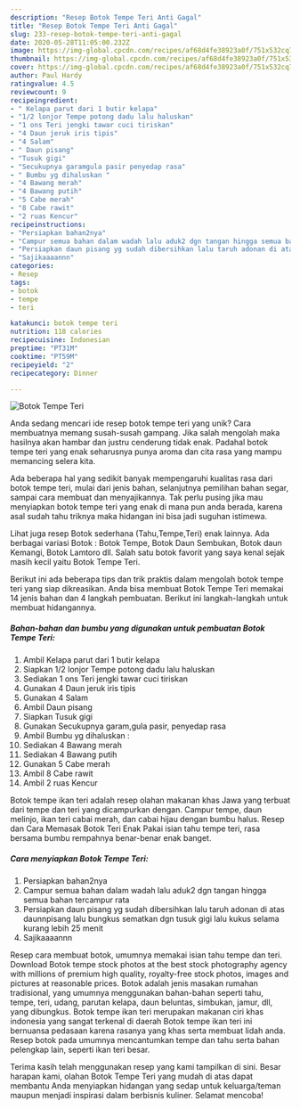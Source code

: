 ```yaml
---
description: "Resep Botok Tempe Teri Anti Gagal"
title: "Resep Botok Tempe Teri Anti Gagal"
slug: 233-resep-botok-tempe-teri-anti-gagal
date: 2020-05-28T11:05:00.232Z
image: https://img-global.cpcdn.com/recipes/af68d4fe38923a0f/751x532cq70/botok-tempe-teri-foto-resep-utama.jpg
thumbnail: https://img-global.cpcdn.com/recipes/af68d4fe38923a0f/751x532cq70/botok-tempe-teri-foto-resep-utama.jpg
cover: https://img-global.cpcdn.com/recipes/af68d4fe38923a0f/751x532cq70/botok-tempe-teri-foto-resep-utama.jpg
author: Paul Hardy
ratingvalue: 4.5
reviewcount: 9
recipeingredient:
- " Kelapa parut dari 1 butir kelapa"
- "1/2 lonjor Tempe potong dadu lalu haluskan"
- "1 ons Teri jengki tawar cuci tiriskan"
- "4 Daun jeruk iris tipis"
- "4 Salam"
- " Daun pisang"
- "Tusuk gigi"
- "Secukupnya garamgula pasir penyedap rasa"
- " Bumbu yg dihaluskan "
- "4 Bawang merah"
- "4 Bawang putih"
- "5 Cabe merah"
- "8 Cabe rawit"
- "2 ruas Kencur"
recipeinstructions:
- "Persiapkan bahan2nya"
- "Campur semua bahan dalam wadah lalu aduk2 dgn tangan hingga semua bahan tercampur rata"
- "Persiapkan daun pisang yg sudah dibersihkan lalu taruh adonan di atas daunnpisang lalu bungkus sematkan dgn tusuk gigi lalu kukus selama kurang lebih 25 menit"
- "Sajikaaaannn"
categories:
- Resep
tags:
- botok
- tempe
- teri

katakunci: botok tempe teri 
nutrition: 118 calories
recipecuisine: Indonesian
preptime: "PT31M"
cooktime: "PT59M"
recipeyield: "2"
recipecategory: Dinner

---
```



![Botok Tempe Teri](https://img-global.cpcdn.com/recipes/af68d4fe38923a0f/751x532cq70/botok-tempe-teri-foto-resep-utama.jpg)

Anda sedang mencari ide resep botok tempe teri yang unik? Cara membuatnya memang susah-susah gampang. Jika salah mengolah maka hasilnya akan hambar dan justru cenderung tidak enak. Padahal botok tempe teri yang enak seharusnya punya aroma dan cita rasa yang mampu memancing selera kita.

Ada beberapa hal yang sedikit banyak mempengaruhi kualitas rasa dari botok tempe teri, mulai dari jenis bahan, selanjutnya pemilihan bahan segar, sampai cara membuat dan menyajikannya. Tak perlu pusing jika mau menyiapkan botok tempe teri yang enak di mana pun anda berada, karena asal sudah tahu triknya maka hidangan ini bisa jadi suguhan istimewa.

Lihat juga resep Botok sederhana (Tahu,Tempe,Teri) enak lainnya. Ada berbagai variasi Botok : Botok Tempe, Botok Daun Sembukan, Botok daun Kemangi, Botok Lamtoro dll. Salah satu botok favorit yang saya kenal sejak masih kecil yaitu Botok Tempe Teri.


Berikut ini ada beberapa tips dan trik praktis dalam mengolah botok tempe teri yang siap dikreasikan. Anda bisa membuat Botok Tempe Teri memakai 14 jenis bahan dan 4 langkah pembuatan. Berikut ini langkah-langkah untuk membuat hidangannya.

<!--inarticleads1-->

##### Bahan-bahan dan bumbu yang digunakan untuk pembuatan Botok Tempe Teri:

1. Ambil  Kelapa parut dari 1 butir kelapa
1. Siapkan 1/2 lonjor Tempe potong dadu lalu haluskan
1. Sediakan 1 ons Teri jengki tawar cuci tiriskan
1. Gunakan 4 Daun jeruk iris tipis
1. Gunakan 4 Salam
1. Ambil  Daun pisang
1. Siapkan Tusuk gigi
1. Gunakan Secukupnya garam,gula pasir, penyedap rasa
1. Ambil  Bumbu yg dihaluskan :
1. Sediakan 4 Bawang merah
1. Sediakan 4 Bawang putih
1. Gunakan 5 Cabe merah
1. Ambil 8 Cabe rawit
1. Ambil 2 ruas Kencur


Botok tempe ikan teri adalah resep olahan makanan khas Jawa yang terbuat dari tempe dan teri yang dicampurkan dengan. Campur tempe, daun melinjo, ikan teri cabai merah, dan cabai hijau dengan bumbu halus. Resep dan Cara Memasak Botok Teri Enak Pakai isian tahu tempe teri, rasa bersama bumbu rempahnya benar-benar enak banget. 

<!--inarticleads2-->

##### Cara menyiapkan Botok Tempe Teri:

1. Persiapkan bahan2nya
1. Campur semua bahan dalam wadah lalu aduk2 dgn tangan hingga semua bahan tercampur rata
1. Persiapkan daun pisang yg sudah dibersihkan lalu taruh adonan di atas daunnpisang lalu bungkus sematkan dgn tusuk gigi lalu kukus selama kurang lebih 25 menit
1. Sajikaaaannn


Resep cara membuat botok, umumnya memakai isian tahu tempe dan teri. Download Botok tempe stock photos at the best stock photography agency with millions of premium high quality, royalty-free stock photos, images and pictures at reasonable prices. Botok adalah jenis masakan rumahan tradisional, yang umumnya menggunakan bahan-bahan seperti tahu, tempe, teri, udang, parutan kelapa, daun beluntas, simbukan, jamur, dll, yang dibungkus. Botok tempe ikan teri merupakan makanan ciri khas indonesia yang sangat terkenal di daerah Botok tempe ikan teri ini bernuansa pedasaan karena rasanya yang khas serta membuat lidah anda. Resep botok pada umumnya mencantumkan tempe dan tahu serta bahan pelengkap lain, seperti ikan teri besar. 

Terima kasih telah menggunakan resep yang kami tampilkan di sini. Besar harapan kami, olahan Botok Tempe Teri yang mudah di atas dapat membantu Anda menyiapkan hidangan yang sedap untuk keluarga/teman maupun menjadi inspirasi dalam berbisnis kuliner. Selamat mencoba!
